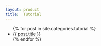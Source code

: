 ```yaml
---
layout: product
title:  Tutorial
---
```


  <ul class="posts">
    {% for post in site.categories.tutorial %}
      <li> <a href="{{ site.baseurl }}{{ post.url }}">{{ post.title }}</a></li>
    {% endfor %}
  </ul>
